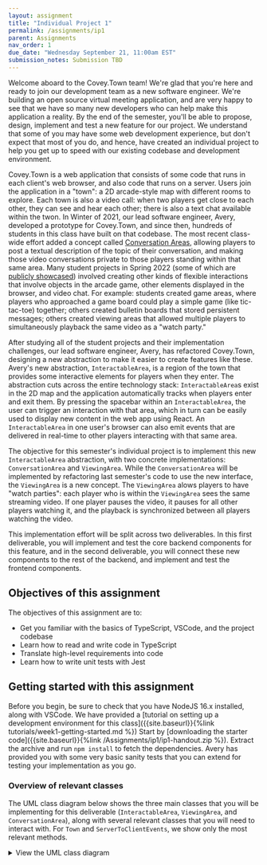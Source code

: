 ```yaml
---
layout: assignment
title: "Individual Project 1"
permalink: /assignments/ip1
parent: Assignments
nav_order: 1
due_date: "Wednesday September 21, 11:00am EST"
submission_notes: Submission TBD 
---
```


Welcome aboard to the Covey.Town team! We're glad that you're here and ready to join our development team as a new software engineer.
We're building an open source virtual meeting application, and are very happy to see that we have so many new developers who can help make this application a reality.
By the end of the semester, you'll be able to propose, design, implement and test a new feature for our project.
We understand that some of you may have some web development experience, but don't expect that most of you do, and hence, have created an individual project to help you get up to speed with our existing codebase and development environment.

Covey.Town is a web application that consists of some code that runs in each client's web browser, and also code that runs on a server.
Users join the application in a "town": a 2D arcade-style map with different rooms to explore.
Each town is also a video call: when two players get close to each other, they can see and hear each other; there is also a text chat available within the twon.
In Winter of 2021, our lead software engineer, Avery, developed a prototype for Covey.Town, and since then, hundreds of students in this class have built on that codebase.
The most recent class-wide effort added a concept called [Conversation Areas](https://neu-se.github.io/CS4530-Spring-2022/assignments/hw2), allowing players to post a textual description of the topic of their conversation, and making those video conversations private to those players standing within that same area.
Many student projects in Spring 2022 (some of which are [publicly showcased](https://neu-se.github.io/CS4530-Spring-2022/assignments/project-showcase)) involved creating other kinds of flexible interactions that involve objects in the arcade game, other elements displayed in the browser, and video chat.
For example: students created game areas, where players who approached a game board could play a simple game (like tic-tac-toe) together; others created bulletin boards that stored persistent messages; others created viewing areas that allowed multiple players to simultaneously playback the same video as a "watch party."

After studying all of the student projects and their implementation challenges, our lead software engineer, Avery, has refactored Covey.Town, designing a new abstraction to make it easier to create features like these. 
Avery's new abstraction, `InteractableArea`, is a region of the town that provides some interactive elements for players when they enter.
The abstraction cuts across the entire technology stack: `InteractableArea`s exist in the 2D map and the application automatically tracks when players enter and exit them.
By pressing the spacebar within an `InteractableArea`, the user can trigger an interaction with that area, which in turn can be easily used to display new content in the web app using React.
An `InteractableArea` in one user's browser can also emit events that are delivered in real-time to other players interacting with that same area.

The objective for this semester's individual project is to implement this new `InteractableArea` abstraction, with two concrete implementations: `ConversationArea` and `ViewingArea`. While the `ConversationArea` will be implemented by refactoring last semester's code to use the new interface, the  `ViewingArea` is a new concept.
The `ViewingArea` alows players to have "watch parties": each player who is within the `ViewingArea` sees the same streaming video.
If one player pauses the video, it pauses for all other players watching it, and the playback is synchronized between all players watching the video.

This implementation effort will be split across two deliverables. In this first deliverable, you will implement and test the core backend components for this feature, and in the second deliverable, you will connect these new components to the rest of the backend, and implement and test the frontend components. 

## Objectives of this assignment
The objectives of this assignment are to:
*  Get you familiar with the basics of TypeScript, VSCode, and the project codebase
*  Learn how to read and write code in TypeScript
*  Translate high-level requirements into code
*  Learn how to write unit tests with Jest

## Getting started with this assignment

Before you begin, be sure to check that you have NodeJS 16.x installed, along with VSCode. We have provided a [tutorial on setting up a development environment for this class]({{site.baseurl}}{%link tutorials/week1-getting-started.md %})
Start by [downloading the starter code]({{site.baseurl}}{%link /Assignments/ip1/ip1-handout.zip %}). Extract the archive and run `npm install` to fetch the dependencies. Avery has provided you with some very basic sanity tests that you can extend for testing your implementation as you go.


### Overview of relevant classes
The UML class diagram below shows the three main classes that you will be implementing for this deliverable (`InteractableArea`, `ViewingArea`, and `ConversationArea`), along with several relevant classes that you will need to interact with. For `Town` and `ServerToClientEvents`, we show only the most relevant methods.
<details><summary markdown="span">View the UML class diagram</summary>
```mermaid!
classDiagram
class InteractableArea {
    <<abstract>>
    +string id
    ~Player[] _occupants
    +string[] occupantsByID
    +boolean isActive
    +BoundingBox boundingBox
    +add(player: Player)
    +remove(player: Player)
    +addPlayersWithinBounds(allPlayers: Player[])
    +toModel()
    +contains(location: PlayerLocation)
    +overlaps(otherInteractable: Interactable)
    #_emitAreaChanged()
}

class ViewingArea {
    +string video
    +number progress
    +boolean isPlaying
    +updateModel(updatedModel:ViewingAreaModel)
    +fromMapObject(mapObject, townEmitter)
}

class ConversationArea {
    +string? topic
    +fromMapObject(mapObject, townEmitter)
}
class BoundingBox {
    +number x
    +number y
    +number width
    +number height
}
class Player {
    +PlayerLocation location
    +string id
    +string username
}
class PlayerLocation {
    +number x
    +number y
    +Direction rotation
    +boolean moving
    +string? interactableID
}
class Town {
    +string townID
    +string friendlyName
    +InteractableArea[] interactables
    +Player[] players
    +void initializeMap(mapFile: string)
}
class TownEmitter {
    +void emit(eventName: ServerToClientEvents, eventData)
}
class ServerToClientEvents {
    +void playerMoved(movedPlayer: Player)
    +void interactableUpdate(updatedInteractable: Interactable)
}
ViewingArea ..|> InteractableArea
ConversationArea ..|> InteractableArea
InteractableArea o-- BoundingBox
InteractableArea o-- Player
InteractableArea o-- TownEmitter
Player o-- PlayerLocation
Town o-- Player
Town o-- InteractableArea
Town o-- TownEmitter
TownEmitter -- ServerToClientEvents
```
</details>

## Grading
This submission will be scored out of 100 points, 90 of which will be automatically awarded by the gradign script, with the remaining 10 manually awarded by the course staff.

Your code will automatically be evaluated for linter errors and warnings. Submissions that have *any* linter errors will automatically receive a grade of 0. **Do not wait to run the linter until the last minute**.

Your code will be automatically evaluated for functional correctness by a test suite that expands on the core tests that are distributed in the handout. 
Your tests will be automatically evaluated for functional correctness by a process that will inject bugs into our reference solution: to receive full marks your tests must detect a minimum number of injected bugs. 
You will __not__ receive detailed feedback on which injected bugs you do or do not find, and you will __not__ receive detailed feedback on which tests you do or do not pass.

The autograding script will impose a strict rate limit of 5 submissions per 24 hours.
Submissions that fail to grade will not count against the quota.
This limit exists to encourage you to start early on this assignment: students generally report that assignments like this take between 3-20 hours.
If you start early, you will be able to take full advantage of the resources that we provide to help you succeed: office hours, discussion on Piazza --- and the ability to have a greater total number of submission attempts.

Your code will be manually evaluated for conformance to our course [style guide]({{ site.baseurl }}{% link style.md %}). This manual evaluation will account for 10% of your total grade on this assignment. We will manually evaluate your code for style on the following rubric:

To receive all 10 points:
* All new names (e.g. for local variables, methods, and properties) follow the naming conventions defined in our style guide
* There are no unused local variables
* All public properties and methods (other than getters, setters, and constructors) are documented with JSDoc-style comments that describes what the property/method does, as defined in our style guide
* The code and tests that you write generally follows the design principles discussed in week one. In particular, your design does not have duplicated code that could have been refactored into a shared method.

We will review your code and note each violation of this rubric. We will deduct two points for each violation, up to a maximum of deducting all 10 style points.


## Implementation Tasks
This deliverable has four parts; each part will be graded on its own rubric. You should complete the assignment one part at a time, in the order presented here:

### Task 1: Implement and test the abstract class (34 points total)
Your first objective is to implement the abstract class `InteractableArea`. Avery has provided a skeleton for this class, specifying the properties that are expected and implementing the constructor.

There are six methods for you to implement in this class: `add`, `remove`, `contains`, `addPlayersWithinBounds` and `overlaps` (we suggest implementing them in this order). The specification for each method is provided in comments in the file, and reproduced below:
{::options parse_block_html="true" /}
<details><summary markdown="span">View the specification for these methods</summary>
{% highlight typescript %}
/**
* Adds a new player to this interactable area.
* 
* Adds the player to this area's occupants array, sets the player's
* interactableID, informs players in the town that the player's
* interactableID has changed, and informs players in the town that
* the area has changed.
* 
* Assumes that the player specified is a member of this town. 
* 
* @param player Player to add
*/
public add(player: Player): void;

/**
* Removes a player from this interactable area.
* 
* Removes the player from this area's occupants array, clears the player's
* interactableID, informs players in the town that the player's interactableID
* has changed, and informs players in the town that the area has changed
* 
* Assumes that the player specified is an occupant of this interactable area
* 
* @param player Player to remove
*/
public remove(player: Player): void;

/**
* Tests if a player location is contained within this InteractableArea.
* 
* This interactable area contains a PlayerLocation if any part of the player
* is within any part of this area.
* A PlayerLocation specifies only the center (x,y) coordinate of the player; 
* the width and height of the player are PLAYER_SPRITE_WIDTH and
* PLAYER_SPRITE_HEIGHT, respectively
* 
* @param location location to check
* 
* @returns true if location is within this area
*/
public contains(location: PlayerLocation): boolean;

/**
* Given a list of players, adds all of the players that are within this
* interactable area
* 
* @param allPlayers list of players to examine and potentially add to this
* interactable area
*/
public addPlayersWithinBounds(allPlayers: Player[]);

/**
* Tests if another InteractableArea overlaps with this . Two InteractableArea's
* overlap if it is possible for one player to overlap with both of them
* simultaneously. That is: There is an overlap if the rectangles of the two
* InteractableAreas overlap, where the rectangles are expanded by
* PLAYER_SPRITE_WIDTH/2 in each X dimension and PLAYER_SPRITE_HEIGHT/2 in each Y
* dimension.
* 
* @param otherInteractable interactable to checko
* 
* @returns true if a player could be contained within both InteractableAreas
* simultaneously
*/
public overlaps(otherInteractable: InteractableArea): boolean;

/**
* Emits an event to the players in the town notifying them that this
* InteractableArea has changed, passing the model for this
* InteractableArea in that event.
*/
protected _emitAreaChanged();
{% endhighlight %}

</details>

*Testing*: Avery has provided you with test cases for `add` and `remove`, as well as some very simple (and incomplete) tests for `contains` and `overlaps`. You can run these tests by running the command `npx jest --watch InteractableArea`, which will automatically re-run the tests as you update the file. You should add tests for `addPlayersWithinBounds`, and improve the `contains` and `overlaps` tests to consider all of the boundary conditions. Please implement these additional tests in the file `src/town/InteractableArea.test.ts`.

Grading for implementation tasks:
* `add`: 3 points
* `remove`: 3 points
* `contains`: 4 points
* `addPlayersWithinBounds`: 3 points
* `overlaps`: 4 points

Grading for testing tasks:
* `addPlayersWithinBounds`: 3 points
* `contains`: 7 points (TODO add partial marks)
* `overlaps`: 7 points (TODO add partial marks)

### Task 2: Implement and test the ConversationArea (15 points total)
Now that we have the core functionality for the `InteractableArea` abstraction implemented, we can move on to implement one of its concrete instantiations: the `ConversationArea`. 

The `ConversationArea` specialized the `InteractableArea`, storing a `topic` field to represent the current topic of the conversation, which is included in the corresponding `ConversationAreaModel`. The `ConversationArea` has the same semantics for `add(Player)` as its generic supertype, and adds a special behavior to the `remove(Player)` method. When the last player exits a `ConversationArea`, the `topic` field for that `ConversationArea` should be reset to `undefined`, and an update should be emitted to players in the town (by invoking `this._emitAreaChanged()`).

For this task, Avery has provided the complete test suite for `remove`, however, you will need to provide a complete set of tests for `toModel` and `fromMapObject`. Please add these tests to the existing test suite in `src/town/ConversationArea.test.ts`. You can run these tests by running the command `npx jest --watch ConversationArea`, which will automatically re-run the tests as you update the file. 

<details><summary markdown="span">View the specification for these methods</summary>
{% highlight typescript %}

/**
* Convert this ConversationArea instance to a simple ConversationAreaModel
* suitable for transporting over a socket to a client.
*/
public toModel(): ConversationAreaModel;

/**
* Removes a player from this conversation area. 
* 
* Extends the base behavior of InteractableArea to set the topic of this
* ConversationArea to undefined and emit an update to other players in the
* town when the last player leaves.
* 
* @param player 
*/
public remove(player: Player);

/**
* Creates a new ConversationArea object that will represent a Conversation Area
* object in the town map.
* 
* @param mapObject An ITiledMapObject that represents a rectangle in which this
* conversation area exists
* @param broadcastEmitter An emitter that can be used by this conversation area
* to broadcast updates 
* @returns 
*/
public static fromMapObject(mapObject: ITiledMapObject,
                              broadcastEmitter: TownEmitter): ConversationArea;
{% endhighlight %}
</details>

Grading for implementation tasks:
* `toModel`: 3 points
* `remove`: 3 points
* `fromMapObject`: 3 points
  
Grading for testing tasks:
* `toModel`: 3 points
* `fromMapObject`: 3 points

### Task 3: Implement and test the ViewingArea (21 points total)
The `ViewingArea` specializes `InteractableArea` to store the state of the viewing area, these three properties: `video` (a string, representing the URL of the video to be played or `undefined` if none is set), `isPlaying` (a boolean, representing whether the video should be shown as playing or paused), and `elapsedTimeSec` (a number, representing the number of seconds elapsed in the playback of the video).

Like the `ConversationArea`, the `ViewingArea` specializes the behavior of `remove`, in this case setting the `video` property to `undefined` and emitting this update to the players in the town when the last player leaves the `ViewingArea`.

The `ViewingArea` also adds a new method, `updateModel`, which will be used in the next deliverable to apply updates to the `ViewingArea`s state while clients are playing videos.

Avery has again provided a complete test suite for `remove`, and will expect you to provide a complete set of tests for `updateModel`, `toModel` and `fromMapObject`. Please add these tests in the `src/town/ViewingArea.test.ts` file. You can run these tests by running the command `npx jest --watch ViewingArea`, which will automatically re-run the tests as you update the file. 

<details><summary markdown="span">View the specification for these methods</summary>
{% highlight typescript %}
    /**
     * Removes a player from this viewing area.
     * 
     * When the last player leaves, this method clears the video of this area and
     * emits that update to all of the players
     * 
     * @param player 
     */
    public remove(player: Player): void;

    /**
     * Updates the state of this ViewingArea, setting the video, isPlaying and progress properties
     * 
     * @param viewingArea updated model 
     */
    public updateModel({ isPlaying, progress, video }: ViewingAreaModel);

    /**
     * Convert this ViewingArea instance to a simple ViewingAreaModel suitable for 
     * transporting over a socket to a client.
     */
    public toModel(): ViewingAreaModel;

    /**
     * Creates a new ViewingArea object that will represent a Viewing Area object in the town map.
     * @param mapObject An ITiledMapObject that represents a rectangle in which this viewing area exists
     * @param townEmitter An emitter that can be used by this viewing area to broadcast updates to players in the town
     * @returns 
     */
    public static fromMapObject(mapObject: ITiledMapObject, townEmitter: TownEmitter): ViewingArea;
{% endhighlight %}
</details>

Grading for implementation tasks:
* `remove`: 3 points
* `updateModel`: 3 points
* `toModel`: 3 points
* `fromMapObject`: 3 points
  
Grading for testing tasks:
* `updateModel`: 3 points
* `toModel`: 3 points
* `fromMapObject`: 3 points

### Task 4: Implement and test createInteractablesFromMap: 20 points total
Your last task for this deliverable is to implement a function to validate the `InteractableArea`s defined in the town's map file and populate the `Town` with instances of `ViewingArea` and `ConversationArea` to represent those areas. Implement this function in the method `initializeFromMap` in `src/town/Town.ts`. 

Avery has provided you with a single test case that you can use to check your progress; you will find that it tests some basic functionality of this function, but does not test the full specification. Please add new tests in the same `describe` block as the existing one in `src/town/Town.test.ts`. You can run these tests by running the command `npx jest --watch Town.test`, which will automatically re-run the tests as you update the file. 

Hint: The function takes as a parameter an `ITiledMap` object; you can learn more about the structure from reviewing the type definition, from the [Tiled JSON Map Format Specification](https://doc.mapeditor.org/en/stable/reference/json-map-format/), and from the example provided in the test case for `initializeFromMap` in the handout. The `type` property of each object in the map identifies it as a `ViewingArea`, `ConversationArea`, or other.

Grading:
* 10 points for a correct implementation
* 10 points for tests (TODO partial marks?)